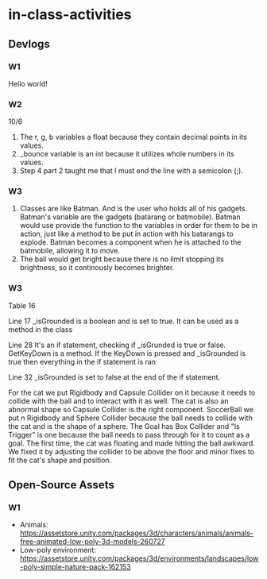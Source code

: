 # in-class-activities
## Devlogs
### W1
Hello world!


### W2
10/6
1. The r, g, b variables a float because they contain decimal points in its values.
2. _bounce variable is an int because it utilizes whole numbers in its values.
3. Step 4 part 2 taught me that I must end the line with a semicolon (;).

### W3
1. Classes are like Batman. And is the user who holds all of his gadgets. Batman's variable are the gadgets (batarang or batmobile). Batman would use provide the function to the variables in order for them to be in action, just like a method to be put in action with his batarangs to explode. Batman becomes a component when he is attached to the batmobile, allowing it to move. 
2. The ball would get bright because there is no limit stopping its brightness, so it continously becomes brighter.

### W3

Table 16

Line 17
_isGrounded is a boolean and is set to true. It can be used as a method in the class

Line 28
It's an if statement, checking if _isGrunded is true or false. GetKeyDown is a method. If the KeyDown is pressed and _isGrounded is true then everything in the if statement is ran

Line 32
_isGrounded is set to false at the end of the if statement.

For the cat we put Rigidbody and Capsule Collider on it because it needs to collide with the ball and to interact with it as well. The cat is also an abnormal shape so Capsule Collider is the right component. SoccerBall we put n Rigidbody and Sphere Collider because the ball needs to collide with the cat and is the shape of a sphere. The Goal has Box Collider and "Is Trigger" is one because the ball needs to pass through for it to count as a goal. The first time, the cat was floating and made hitting the ball awkward. We fixed it by adjusting the collider to be above the floor and minor fixes to fit the cat's shape and position.


## Open-Source Assets
### W1
- Animals: https://assetstore.unity.com/packages/3d/characters/animals/animals-free-animated-low-poly-3d-models-260727 
- Low-poly environment: https://assetstore.unity.com/packages/3d/environments/landscapes/low-poly-simple-nature-pack-162153 